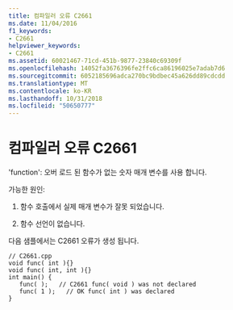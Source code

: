 ```yaml
---
title: 컴파일러 오류 C2661
ms.date: 11/04/2016
f1_keywords:
- C2661
helpviewer_keywords:
- C2661
ms.assetid: 60021467-71cd-451b-9877-23840c69309f
ms.openlocfilehash: 14052fa3676396fe2ffc6ca86196025e7adab7d6
ms.sourcegitcommit: 6052185696adca270bc9bdbec45a626dd89cdcdd
ms.translationtype: MT
ms.contentlocale: ko-KR
ms.lasthandoff: 10/31/2018
ms.locfileid: "50650777"
---
```

# <a name="compiler-error-c2661"></a>컴파일러 오류 C2661

'function': 오버 로드 된 함수가 없는 숫자 매개 변수를 사용 합니다.

가능한 원인:

1. 함수 호출에서 실제 매개 변수가 잘못 되었습니다.

1. 함수 선언이 없습니다.

다음 샘플에서는 C2661 오류가 생성 됩니다.

```
// C2661.cpp
void func( int ){}
void func( int, int ){}
int main() {
   func( );   // C2661 func( void ) was not declared
   func( 1 );   // OK func( int ) was declared
}
```